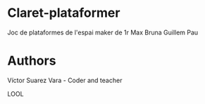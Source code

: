 # Claret-plataformer
Joc de plataformes de l'espai maker de 1r
Max
Bruna
Guillem
Pau




# Authors
Víctor Suarez Vara - Coder and teacher

LOOL
